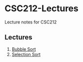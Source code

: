 # CSC212-Lectures

Lecture notes for CSC212 

## Lectures

1. [Bubble Sort](/BubbleSort.cpp/)
2. [Selection Sort](/SelectionSort.cpp/)